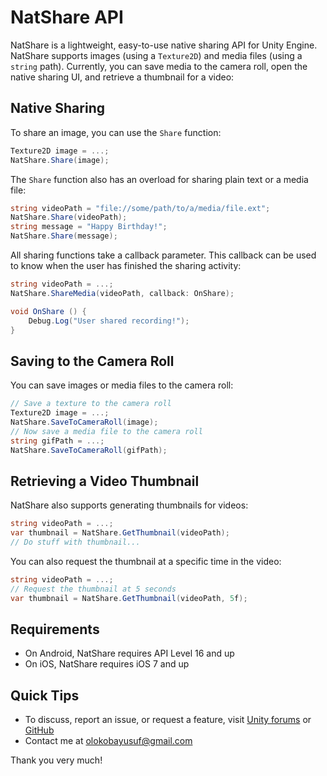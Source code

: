 # NatShare API
NatShare is a lightweight, easy-to-use native sharing API for Unity Engine. NatShare supports images (using a `Texture2D`) and media files (using a `string` path). Currently, you can save media to the camera roll, open the native sharing UI, and retrieve a thumbnail for a video:

## Native Sharing
To share an image, you can use the `Share` function:
```csharp
Texture2D image = ...;
NatShare.Share(image);
```

The `Share` function also has an overload for sharing plain text or a media file:
```csharp
string videoPath = "file://some/path/to/a/media/file.ext";
NatShare.Share(videoPath);
string message = "Happy Birthday!";
NatShare.Share(message);
```

All sharing functions take a callback parameter. This callback can be used to know when the user has finished the sharing activity:
```csharp
string videoPath = ...;
NatShare.ShareMedia(videoPath, callback: OnShare);

void OnShare () {
    Debug.Log("User shared recording!");
}
```

## Saving to the Camera Roll
You can save images or media files to the camera roll:
```csharp
// Save a texture to the camera roll
Texture2D image = ...;
NatShare.SaveToCameraRoll(image);
// Now save a media file to the camera roll
string gifPath = ...;
NatShare.SaveToCameraRoll(gifPath);
```

## Retrieving a Video Thumbnail
NatShare also supports generating thumbnails for videos:
```csharp
string videoPath = ...;
var thumbnail = NatShare.GetThumbnail(videoPath);
// Do stuff with thumbnail...
```

You can also request the thumbnail at a specific time in the video:
```csharp
string videoPath = ...;
// Request the thumbnail at 5 seconds
var thumbnail = NatShare.GetThumbnail(videoPath, 5f);
```

## Requirements
- On Android, NatShare requires API Level 16 and up
- On iOS, NatShare requires iOS 7 and up

## Quick Tips
- To discuss, report an issue, or request a feature, visit [Unity forums](https://forum.unity.com/threads/natshare-free-sharing-api.527074/) or [GitHub](https://github.com/olokobayusuf/NatShare-API)
- Contact me at [olokobayusuf@gmail.com](mailto:olokobayusuf@gmail.com)

Thank you very much!